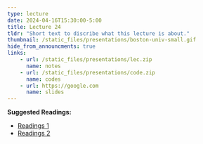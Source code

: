 ```yaml
---
type: lecture
date: 2024-04-16T15:30:00-5:00
title: Lecture 24
tldr: "Short text to discribe what this lecture is about."
thumbnail: /static_files/presentations/boston-univ-small.gif
hide_from_announcments: true
links: 
    - url: /static_files/presentations/lec.zip
      name: notes
    - url: /static_files/presentations/code.zip
      name: codes
    - url: https://google.com
      name: slides
---
```

**Suggested Readings:**
- [Readings 1](http://example.com)
- [Readings 2](http://example.com)
